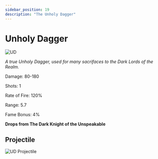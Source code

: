 ```yaml
---
sidebar_position: 19
description: "The Unholy Dagger"
---
```


# Unholy Dagger
![UD](http://i.imgur.com/Rh5qS4K.png)

<i>A true Unholy Dagger, used for many sacrifaces to the Dark Lords of the Realm.</i>

Damage: 80-180

Shots: 1

Rate of Fire: 120%

Range: 5.7

Fame Bonus: 4%

**Drops from The Dark Knight of the Unspeakable**

## Projectile

![UD Projectile](https://cdn.discordapp.com/attachments/953134990428868629/981727293938483300/unholydagger.gif)
